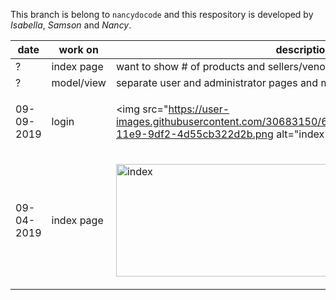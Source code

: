 This branch is belong to `nancydocode` and this respository is developed by _Isabella_, _Samson_ and _Nancy_.

 


date       | work on    | description
-----------|------------|---------------
?          | index page | want to show # of products and sellers/venodrs
?          | model/view | separate user and administrator pages and make login page 
09-09-2019 | login      | <p><img src="https://user-images.githubusercontent.com/30683150/64576052-b803bb80-d344-11e9-9df2-4d55cb322d2b.png alt="index" width="600" height="180"></p>  
09-04-2019 | index page | <p><img src="https://user-images.githubusercontent.com/30683150/64276746-aa9a9b80-cf16-11e9-87c5-0c657a42497a.png" alt="index" width="600" height="180"></p>   



        
